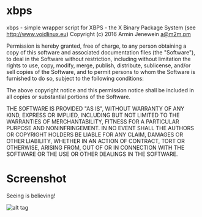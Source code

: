# xbps
xbps - simple wrapper script for XBPS - the X Binary Package System (see http://www.voidlinux.eu)
Copyright (c) 2016 Armin Jenewein <a@m2m.pm>

Permission is hereby granted, free of charge, to any person obtaining a copy of this software and associated documentation files (the "Software"), to deal in the Software without restriction, including without limitation the rights to use, copy, modify, merge, publish, distribute, sublicense, and/or sell copies of the Software, and to permit persons to whom the Software is furnished to do so, subject to the following conditions:

The above copyright notice and this permission notice shall be included in all copies or substantial portions of the Software.

THE SOFTWARE IS PROVIDED "AS IS", WITHOUT WARRANTY OF ANY KIND, EXPRESS OR IMPLIED, INCLUDING BUT NOT LIMITED TO THE WARRANTIES OF MERCHANTABILITY, FITNESS FOR A PARTICULAR PURPOSE AND NONINFRINGEMENT. IN NO EVENT SHALL THE AUTHORS OR COPYRIGHT HOLDERS BE LIABLE FOR ANY CLAIM, DAMAGES OR OTHER LIABILITY, WHETHER IN AN ACTION OF CONTRACT, TORT OR OTHERWISE, ARISING FROM, OUT OF OR IN CONNECTION WITH THE SOFTWARE OR THE USE OR OTHER DEALINGS IN THE SOFTWARE.

# Screenshot

Seeing is believing!

![alt tag](https://raw.githubusercontent.com/netzverweigerer/xbps/master/screenshots/vpm.png)


